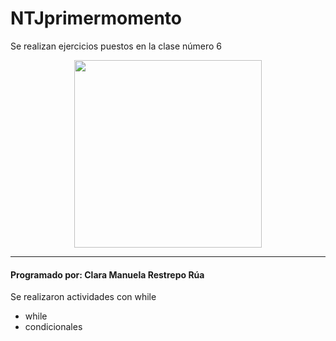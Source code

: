 # NTJprimermomento

Se realizan ejercicios puestos en la clase número 6

<p align="center">
  <img src="https://firebasestorage.googleapis.com/v0/b/pythonjuevescmrr.appspot.com/o/foto2.jpg?alt=media&token=e3deb92d-5a49-44ed-982f-7b97ba51dc10" width="300" height="300">
</p>

***

#### Programado por: Clara Manuela Restrepo Rúa 
Se realizaron actividades con while
- while 
- condicionales

